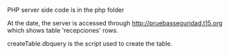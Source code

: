PHP server side code is in the php folder

At the date, the server is accessed through http://pruebasseguridad.t15.org which shows table 'recepciones' rows.

createTable.dbquery is the script used to create the table.

